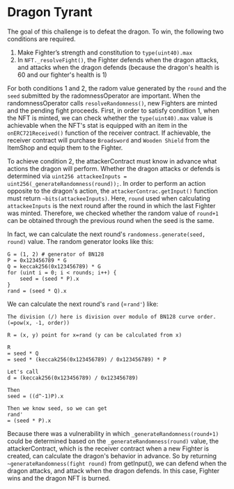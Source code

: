 # Dragon Tyrant

The goal of this challenge is to defeat the dragon. To win, the following two conditions are required.

1. Make Fighter’s strength and constitution to `type(uint40).max`
2. In `NFT._resolveFight()`, the Fighter defends when the dragon attacks, and attacks when the dragon defends (because the dragon's health is 60 and our fighter's health is 1)

For both conditions 1 and 2, the radom value generated by the `round` and the `seed` submitted by the radomnessOperator are important. When the randomnessOperator calls `resolveRandomness()`, new Fighters are minted and the pending fight proceeds. First, in order to satisfy condition 1, when the NFT is minted, we can check whether the `type(uint40).max` value is achievable when the NFT's stat is equipped with an item in the `onERC721Received()` function of the receiver contract. If achievable, the receiver contract will purchase `Broadsword` and `Wooden Shield` from the ItemShop and equip them to the Fighter.

To achieve condition 2, the attackerContract must know in advance what actions the dragon will perform. Whether the dragon attacks or defends is determined via `uint256 attackeeInputs = uint256(_generateRandomness(round));`. In order to perform an action opposite to the dragon's action, the `attackerContrac.getInput()` function must return  `~bits(attackeeInputs)`. Here, `round` used when calculating `attackeeInputs` is the next round after the round in which the last Fighter was minted. Therefore, we checked whether the random value of `round+1` can be obtained through the previous round when the seed is the same.

In fact, we can calculate the next round's `randomness.generate(seed, round)` value. The random generator looks like this:

```
G = (1, 2) # generator of BN128
P = 0x123456789 * G
Q = keccak256(0x123456789) * G
for (uint i = 0; i < rounds; i++) {
	seed = (seed * P).x
}
rand = (seed * Q).x
```

We can calculate the next round's `rand` (=`rand'`) like:

```
The division (/) here is division over modulo of BN128 curve order. (=pow(x, -1, order))

R = (x, y) point for x=rand (y can be calculated from x)

R
= seed * Q
= seed * (keccak256(0x123456789) / 0x123456789) * P

Let's call
d = (keccak256(0x123456789) / 0x123456789)

Then
seed = ((d^-1)P).x

Then we know seed, so we can get
rand'
= (seed * P).x
```

Because there was a vulnerability in which `_generateRandomness(round+1)` could be determined based on the `_generateRandomness(round)` value, the attackerContract, which is the receiver contract when a new Fighter is created, can calculate the dragon's behavior in advance. So by returning `~generateRandomness(fight round)` from getInput(), we can defend when the dragon attacks, and attack when the dragon defends. In this case, Fighter wins and the dragon NFT is burned.
